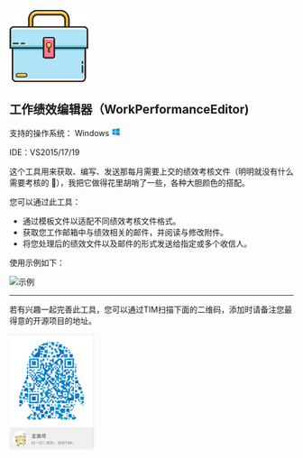 <p style="display:inline">




![img](../logo.png)

## 工作绩效编辑器（WorkPerformanceEditor) ##

支持的操作系统： Windows ![windows](../windows.png)

IDE：VS2015/17/19

​       这个工具用来获取、编写、发送那每月需要上交的绩效考核文件（明明就没有什么需要考核的 🐶），我把它做得花里胡哨了一些，各种大胆颜色的搭配。

您可以通过此工具：

- 通过模板文件以适配不同绩效考核文件格式。
- 获取您工作邮箱中与绩效相关的邮件，并阅读与修改附件。
- 将您处理后的绩效文件以及邮件的形式发送给指定或多个收信人。

使用示例如下：

![示例](example.gif)







****
若有兴趣一起完善此工具，您可以通过TIM扫描下面的二维码，添加时请备注您最得意的开源项目的地址。

<p>
<img width='150'  src="../contact-tim.jpg" >
</p>